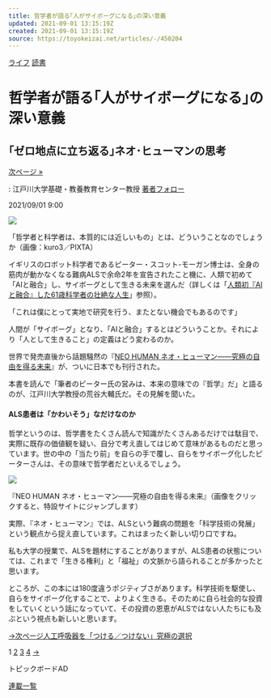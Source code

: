 ```yaml
---
title: 哲学者が語る｢人がサイボーグになる｣の深い意義
updated: 2021-09-01 13:15:19Z
created: 2021-09-01 13:15:19Z
source: https://toyokeizai.net/articles/-/450204
---
```


[ライフ](https://toyokeizai.net/list/genre/life)
[読書](https://toyokeizai.net/category/library)

# 哲学者が語る｢人がサイボーグになる｣の深い意義

## ｢ゼロ地点に立ち返る｣ネオ･ヒューマンの思考

 [次ページ »](https://toyokeizai.net/articles/-/450204?page=2)

  : 江戸川大学基礎・教養教育センター教授    [著者フォロー](https://id.toyokeizai.net/fm/?author_id=5609&author_name=%E8%8D%92%E8%B0%B7+%E5%A4%A7%E8%BC%94&referer=%2Farticles%2F-%2F450204)

2021/09/01 9:00

![](https://tk.ismcdn.jp/mwimgs/9/4/1140/img_947c567fc8d5ebdad6fbab96fd14959d280598.jpg)

「哲学者と科学者は、本質的には近しいもの」とは、どういうことなのでしょうか（画像：kuro3／PIXTA）

イギリスのロボット科学者であるピーター・スコット-モーガン博士は、全身の筋肉が動かなくなる難病ALSで余命2年を宣告されたこと機に、人類で初めて「AIと融合」し、サイボーグとして生きる未来を選んだ（詳しくは「[人類初『AIと融合』した61歳科学者の壮絶な人生](http://toyokeizai.net/articles/-/431183)」参照）。

「これは僕にとって実地で研究を行う、またとない機会でもあるのです」

人間が「サイボーグ」となり、「AIと融合」するとはどういうことか。それにより「人として生きること」の定義はどう変わるのか。

世界で発売直後から話題騒然の『[NEO HUMAN ネオ・ヒューマン――究極の自由を得る未来](http://www.amazon.co.jp/o/ASIN/4492046909/toyokeizaia-22)』が、ついに日本でも刊行された。

本書を読んで「筆者のピーター氏の営みは、本来の意味での『哲学』だ」と語るのが、江戸川大学教授の荒谷大輔氏だ。その見解を聞いた。

#### ALS患者は「かわいそう」なだけなのか

哲学というのは、哲学書をたくさん読んで知識がたくさんあるだけでは駄目で、実際に既存の価値観を疑い、自分で考え直してはじめて意味があるものだと思っています。世の中の「当たり前」を自らの手で覆し、自らをサイボーグ化したピーターさんは、その意味で哲学者だといえるでしょう。

[![](https://tk.ismcdn.jp/mwimgs/8/9/600/img_895bab3878470152910165d6f266b323276520.png)](https://str.toyokeizai.net/-/book/neo-human/)

『NEO HUMAN ネオ・ヒューマン――究極の自由を得る未来』（画像をクリックすると、特設サイトにジャンプします）

実際、『ネオ・ヒューマン』では、ALSという難病の問題を「科学技術の発展」という観点から捉え直しています。これはまったく新しい切り口ですね。

私も大学の授業で、ALSを題材にすることがありますが、ALS患者の状態については、これまで「生きる権利」と「福祉」の文脈から語られることが多かったと思います。

ところが、この本には180度違うポジティブさがあります。科学技術を駆使し、自らをサイボーグ化することで、よりよく生きる。そのために自ら社会的な投資をしていくという話になっていて、その投資の恩恵がALSではない人たちにも及ぶという視点も新しいと思います。

[→次ページ人工呼吸器を「つける／つけない」究極の選択](https://toyokeizai.net/articles/-/450204?page=2)

 1  [2](https://toyokeizai.net/articles/-/450204?page=2)  [3](https://toyokeizai.net/articles/-/450204?page=3)  [4](https://toyokeizai.net/articles/-/450204?page=4)  [→](https://toyokeizai.net/articles/-/450204?page=2)

トピックボードAD

[連載一覧](https://toyokeizai.net/list/columns)